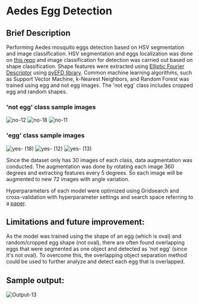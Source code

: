 # Aedes Egg Detection

## Brief Description
Performing Aedes mosquito eggs detection based on HSV segmentation and image classification. 
HSV segmentation and eggs localization was done on [this repo](https://github.com/nikkopg/AedesEggLocalization) and image classification for detection was carried out based on shape classification. Shape features were extracted using [Elliptic Fourier Descriptor](http://www.sci.utah.edu/~gerig/CS7960-S2010/handouts/Kuhl-Giardina-CGIP1982.pdf) using [pyEFD library](https://pyefd.readthedocs.io/en/latest/). Common machine learning algorithms, such as Support Vector Machine, k-Nearest Neighbors, and Random Forest was trained using egg and not egg images. The 'not egg' class includes cropped egg and random shapes.
### 'not egg' class sample images
![no-12](https://user-images.githubusercontent.com/70200533/151665903-e7eb42c6-dca3-4525-861c-db60b7e266ad.jpeg)
![no-18](https://user-images.githubusercontent.com/70200533/151665904-3502d8c8-ccb9-49b2-953e-741fcdcb6dc5.jpeg)
![no-11](https://user-images.githubusercontent.com/70200533/151666126-3c4ffddd-ea8c-4b1b-9acf-02e644274037.jpeg)

### 'egg' class sample images
![yes- (18)](https://user-images.githubusercontent.com/70200533/151665939-93db9ecd-dfda-4095-a7ff-90cf617394db.jpeg)
![yes- (12)](https://user-images.githubusercontent.com/70200533/151665936-6164e480-a1ca-41ae-96e5-0b1eea68498d.jpeg)
![yes- (13)](https://user-images.githubusercontent.com/70200533/151665937-c6269b48-17f7-4572-9e19-d5fadd460726.jpeg)

Since the dataset only has 30 images of each class, data augmentation was conducted. The augmentation was done by rotating each image 360 degrees and extracting features every 5 degrees. So each image will be augmented to new 72 images with angle variation.

Hyperparameters of each model were optimized using Gridsearch and cross-validation with hyperparameter settings and search space referring to a [paper](https://arxiv.org/abs/2007.15745).

## Limitations and future improvement:
As the model was trained using the shape of an egg (which is oval) and random/cropped egg shape (not oval), there are often found overlapping eggs that were segmented as one object and detected as 'not egg' (since it's not oval). To overcome this, the overlapping object separation method could be used to further analyze and detect each egg that is overlapped.

## Sample output:
![Output-13](https://user-images.githubusercontent.com/70200533/151666769-3c262580-3007-47bd-8caa-b22423613aec.jpeg)
